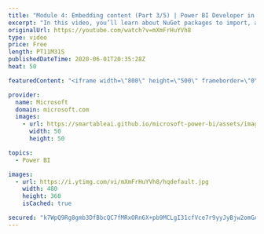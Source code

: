 ```yaml
---
title: "Module 4: Embedding content (Part 3/5) | Power BI Developer in a Day"
excerpt: "In this video, you’ll learn about NuGet packages to import, and how to programmatically embed Power BI content. This is video 11 of 20.    The Power BI Developer in a Day online course empowers you as an app developer with the technical knowledge required to embed Power BI content. We recommend you watch"
originalUrl: https://youtube.com/watch?v=mXmFrHuYVh8
type: video
price: Free
length: PT11M31S
publishedDateTime: 2020-06-01T20:35:28Z
heat: 50

featuredContent: "<iframe width=\"800\" height=\"500\" frameborder=\"0\" src=\"https://www.youtube.com/embed/mXmFrHuYVh8\" allow=\"accelerometer; autoplay; encrypted-media; gyroscope; picture-in-picture\" allowfullscreen></iframe>"

provider:
  name: Microsoft
  domain: microsoft.com
  images:
    - url: https://smartableai.github.io/microsoft-power-bi/assets/images/organizations/microsoft.com-50x50.jpg
      width: 50
      height: 50

topics:
  - Power BI

images:
  - url: https://i.ytimg.com/vi/mXmFrHuYVh8/hqdefault.jpg
    width: 480
    height: 360
    isCached: true

secured: "k7WpQ9Rg8gmb3DfBbcQC7fMRxORn6X+pb9MCLgI31cfVce7r9yyJyBjw2omGACSG7Ej26eL5I/CSyPcIin78kAFGXI54nJrKDLUubB/4y00yvYD/Ikom1Z80Y5TeJ1kz5UBJN0eyc+76u4sqJuOEoZZDEoaw5d+wyT3O7nrXhinSRfIsTnZw5SU1EQYO7CquXrbKyK0Cdr0h3a/vvFsOwwAN0q+r4r6j3yjktDzQUwvQ1+IlxgIZlg7wvKdHYq650eNrQVE2WmzQCRCEAImL+57ptMDTTc+icDVy/XX0bYHwtdsV0kUE0lwdVDMfwuzyZJ8IpmXeWv+3wZx9OPjfbHXlFIdX+bLq9Vw9amOUi+V0sV5iFOv4I1YDN+MFEYl712woi3TYowwCpivgA1Gdib+GVeX0brIjqUGuFRi7ruU=;cjjHQ4ISwfTE87HirP12vg=="
---
```


